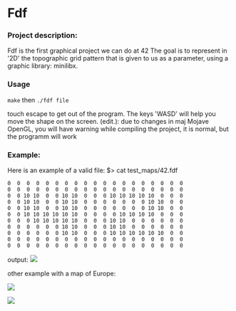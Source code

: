 # Fdf

### Project description:
Fdf is the first graphical project we can do at 42
The goal is to represent in '2D' the topographic grid pattern that is given to
us as a parameter, using a graphic library: minilibx.

### Usage
```make``` then ```./fdf file```

touch escape to get out of the program. The keys 'WASD' will help you
move the shape on the screen.
(edit.): due to changes in maj Mojave OpenGL, you will have warning while compiling
the project, it is normal, but the programm will work

### Example:
Here is an example of a valid file:
$> cat test_maps/42.fdf

```
0  0  0  0  0  0  0  0  0  0  0  0  0  0  0  0  0  0  0
0  0  0  0  0  0  0  0  0  0  0  0  0  0  0  0  0  0  0
0  0 10 10  0  0 10 10  0  0  0 10 10 10 10 10  0  0  0
0  0 10 10  0  0 10 10  0  0  0  0  0  0  0 10 10  0  0
0  0 10 10  0  0 10 10  0  0  0  0  0  0  0 10 10  0  0
0  0 10 10 10 10 10 10  0  0  0  0 10 10 10 10  0  0  0
0  0  0 10 10 10 10 10  0  0  0 10 10  0  0  0  0  0  0
0  0  0  0  0  0 10 10  0  0  0 10 10  0  0  0  0  0  0
0  0  0  0  0  0 10 10  0  0  0 10 10 10 10 10 10  0  0
0  0  0  0  0  0  0  0  0  0  0  0  0  0  0  0  0  0  0
0  0  0  0  0  0  0  0  0  0  0  0  0  0  0  0  0  0  0

```
output:
![](output/image1.png)

other example with a map of Europe:

![](output/image2.png)

![](output/image3.png)
